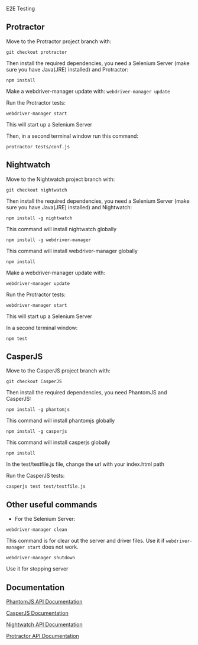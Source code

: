 E2E Testing

## Protractor
Move to the Protractor project branch with:

```git checkout protractor```

Then install the required dependencies, you need a Selenium Server (make sure you have Java(JRE) installed) and Protractor:

```npm install```

Make a webdriver-manager update with:
```webdriver-manager update```

Run the Protractor tests:

```webdriver-manager start```

This will start up a Selenium Server

Then, in a second terminal window run this command:

```protractor tests/conf.js```



## Nightwatch
 Move to the Nightwatch project branch with:

```git checkout nightwatch```

Then install the required dependencies, you need a Selenium Server (make sure you have Java(JRE) installed) and Nightwatch:

```npm install -g nightwatch```

This command will install nightwatch globally


```npm install -g webdriver-manager ```

This command will install webdriver-manager globally

```npm install```

Make a webdriver-manager update with:

```webdriver-manager update```

Run the Protractor tests:

```webdriver-manager start```

This will start up a Selenium Server

In a second terminal window:

```npm test```

## CasperJS
Move to the CasperJS project branch with:

```git checkout CasperJS```

Then install the required dependencies, you need PhantomJS and CasperJS:

```npm install -g phantomjs```

This command will install phantomjs globally

```npm install -g casperjs```

This command will install casperjs globally

```npm install ```

In the test/testfile.js file, change the url with your index.html path

Run the CasperJS tests: 

```casperjs test test/testfile.js```


## Other useful commands 

* For the Selenium Server:

```webdriver-manager clean```

This command is for clear out the server and driver files. Use it if `webdriver-manager start` does not work.

```webdriver-manager shutdown```

Use it for stopping server

## Documentation

[PhantomJS API Documentation](http://phantomjs.org/api/)

[CasperJS Documentation](http://docs.casperjs.org/en/latest/)

[Nightwatch API Documentation](http://nightwatchjs.org/api)

[Protractor API Documentation](http://www.protractortest.org/#/api)
